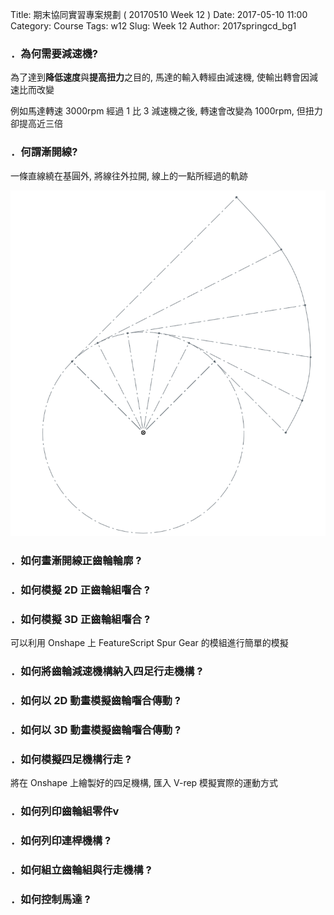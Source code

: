 Title: 期末協同實習專案規劃 ( 20170510 Week 12 )
Date: 2017-05-10 11:00
Category: Course
Tags: w12
Slug: Week 12
Author: 2017springcd_bg1

<h3>．為何需要減速機?</h3>
<p>為了達到<b>降低速度</b>與<b>提高扭力</b>之目的,  馬達的輸入轉經由減速機, 使輸出轉會因減速比而改變</p>
</p>例如馬達轉速 3000rpm 經過 1 比 3 減速機之後, 轉速會改變為 1000rpm, 但扭力卻提高近三倍</p>

<h3>．何謂漸開線?</h3>
<p>一條直線繞在基圓外, 將線往外拉開, 線上的一點所經過的軌跡</p>
<p><img src="../data/involute.png" width="800" />

<h3>．如何畫漸開線正齒輪輪廓 ?</h3>

<h3>．如何模擬 2D 正齒輪組囓合 ?</h3>

<h3>．如何模擬 3D 正齒輪組囓合 ?</h3>
<p>可以利用 Onshape 上 FeatureScript Spur Gear 的模組進行簡單的模擬</p>

<h3>．如何將齒輪減速機構納入四足行走機構 ?</h3>

<h3>．如何以 2D 動畫模擬齒輪囓合傳動 ?</h3>

<h3>．如何以 3D 動畫模擬齒輪囓合傳動 ?</h3>

<h3>．如何模擬四足機構行走 ?</h3>
<p>將在 Onshape 上繪製好的四足機構, 匯入 V-rep 模擬實際的運動方式</p>

<h3>．如何列印齒輪組零件v</h3>

<h3>．如何列印連桿機構 ?</h3>

<h3>．如何組立齒輪組與行走機構 ?</h3>

<h3>．如何控制馬達 ?</h3>

